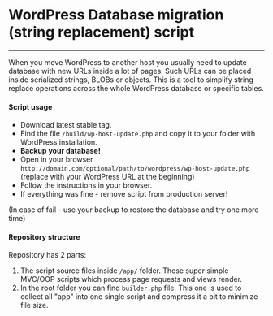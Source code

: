 # WordPress Database migration (string replacement) script
---
When you move WordPress to another host you usually need to update database with new URLs inside a lot of pages. Such URLs can be placed inside serialized strings, BLOBs or objects. 
This is a tool to simplify string replace operations across the whole WordPress database or specific tables. 

#### Script usage

* Download latest stable tag.
* Find the file `/build/wp-host-update.php` and copy it to your folder with WordPress installation.
* **Backup your database!**
* Open in your browser `http://domain.com/optional/path/to/wordpress/wp-host-update.php` (replace with your WordPress URL at the beginning)
* Follow the instructions in your browser.
* If everything was fine - remove script from production server!

(In case of fail - use your backup to restore the database and try one more time)

#### Repository structure

Repository has 2 parts:

1. The script source files inside `/app/` folder. These super simple MVC/OOP scripts which process page requests and views render.
2. In the root folder you can find `builder.php` file. This one is used to collect all "app" into one single script and compress it a bit to minimize file size.
